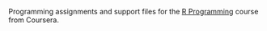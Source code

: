 Programming assignments and support files for the [R Programming](https://www.coursera.org/learn/r_programming/home/welcome) course from Coursera.